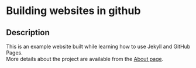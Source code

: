 # Building websites in github
## Description
This is an example website built while learning how to use Jekyll and GitHub Pages.  
More details about the project are available from the [About page](about).
